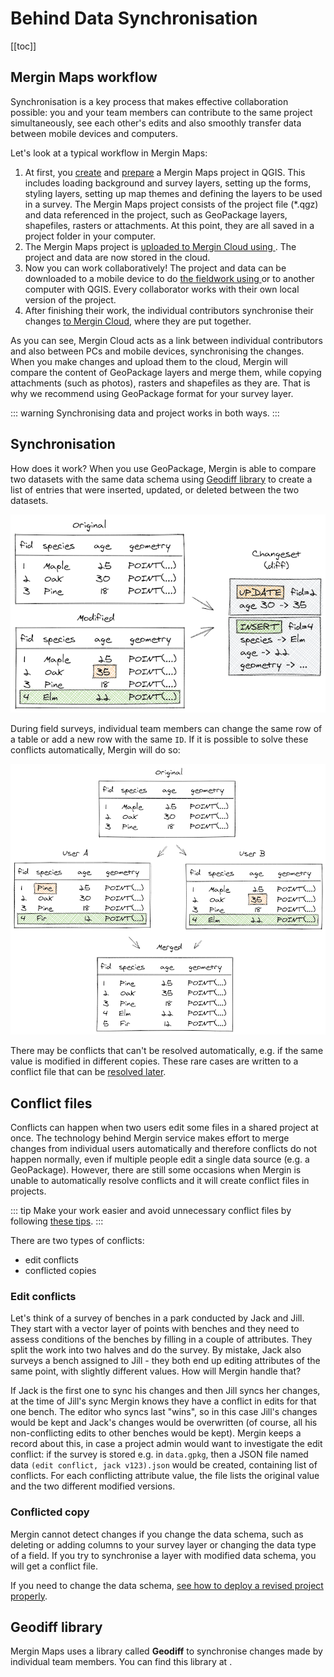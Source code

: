 # Behind Data Synchronisation
<!-- concept / reference -->
[[toc]]

## Mergin Maps workflow
Synchronisation is a key process that makes effective collaboration possible: you and your team members can contribute to the same project simultaneously, see each other's edits and also smoothly transfer data between mobile devices and computers.

Let's look at a typical workflow in Mergin Maps:
1. At first, you [create](./create-project/#create-a-project-in-qgis) and [prepare](../gis/features/) a Mergin Maps project in QGIS. This includes loading background and survey layers, setting up the forms, styling layers, setting up map themes and defining the layers to be used in a survey. The Mergin Maps project consists of the project file (*.qgz) and data referenced in the project, such as GeoPackage layers, shapefiles, rasters or attachments. At this point, they are all saved in a project folder in your computer.
2. The Mergin Maps project is [uploaded to Mergin Cloud using <QGISPluginName />](./plugin-sync-project/). The project and data are now stored in the cloud.
3. Now you can work collaboratively! The project and data can be downloaded to a mobile device to do [the fieldwork using <MobileAppName /> ](../tutorials/mobile/) or to another computer with QGIS. Every collaborator works with their own local version of the project.
4. After finishing their work, the individual contributors synchronise their changes [to Mergin Cloud](../tutorials/mobile/#saving-data-to-the-cloud), where they are put together.

As you can see, Mergin Cloud acts as a link between individual contributors and also between PCs and mobile devices, synchronising the changes. When you make changes and upload them to the cloud, Mergin will compare the content of GeoPackage layers and merge them, while copying attachments (such as photos), rasters and shapefiles as they are. That is why we recommend using GeoPackage format for your survey layer.

::: warning
Synchronising data and project works in both ways.
:::

## Synchronisation
How does it work? When you use GeoPackage, Mergin is able to compare two datasets with the same data schema using [Geodiff library](#geodiff-library) to create a list of entries that were inserted, updated, or deleted between the two datasets. 

![geodiff](./geodiff-diff.png)

During field surveys, individual team members can change the same row of a table or add a new row with the same `ID`. If it is possible to solve these conflicts automatically, Mergin will do so:

![geodiff](./geodiff-rebase.png)

There may be conflicts that can't be resolved automatically, e.g. if the same value is modified in different copies. These rare cases are written to a conflict file that can be [resolved later](./missing-data/#there-are-conflict-files-in-the-folder).

## Conflict files
Conflicts can happen when two users edit some files in a shared project at once. The technology behind Mergin service makes effort to merge changes from individual users automatically and therefore conflicts do not happen normally, even if multiple people edit a single data source (e.g. a GeoPackage). However, there are still some occasions when Mergin is unable to automatically resolve conflicts and it will create conflict files in projects.

::: tip
Make your work easier and avoid unnecessary conflict files by following [these tips](../layer/best-practice/).
:::

There are two types of conflicts:
- edit conflicts
- conflicted copies

### Edit conflicts
Let's think of a survey of benches in a park conducted by Jack and Jill. They start with a vector layer of points with benches and they need to assess conditions of the benches by filling in a couple of attributes. They split the work into two halves and do the survey. By mistake, Jack also surveys a bench assigned to Jill - they both end up editing attributes of the same point, with slightly different values. How will Mergin handle that?

<!-- TODO: illustration of edits - diamond shape - base, Jack, Jill, result -->

If Jack is the first one to sync his changes and then Jill syncs her changes, at the time of Jill's sync Mergin knows they have a conflict in edits for that one bench. The editor who syncs last "wins", so in this case Jill's changes would be kept and Jack's changes would be overwritten (of course, all his non-conflicting edits to other benches would be kept). Mergin keeps a record about this, in case a project admin would want to investigate the edit conflict: if the survey is stored e.g. in `data.gpkg`, then a JSON file named data `(edit conflict, jack v123).json` would be created, containing list of conflicts. For each conflicting attribute value, the file lists the original value and the two different modified versions.

### Conflicted copy
Mergin cannot detect changes if you change the data schema, such as deleting or adding columns to your survey layer or changing the data type of a field. If you try to synchronise a layer with modified data schema, you will get a conflict file.

If you need to change the data schema, [see how to deploy a revised project properly](./deploy-new-project/).
 
<!-- TODO: example when that happens (change of database schema) -->

## Geodiff library
Mergin Maps uses a library called **Geodiff** to synchronise changes made by individual team members. You can find this library at <GitHubRepo id="lutraconsulting/geodiff" /> .
